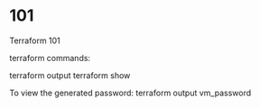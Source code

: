 # 101
Terraform 101

terraform commands:

terraform output
terraform show

To view the generated password:
terraform output vm_password